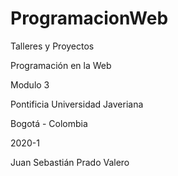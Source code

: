 # ProgramacionWeb
Talleres y Proyectos

Programación en la Web

Modulo 3

Pontificia Universidad Javeriana

Bogotá - Colombia

2020-1

Juan Sebastián Prado Valero
